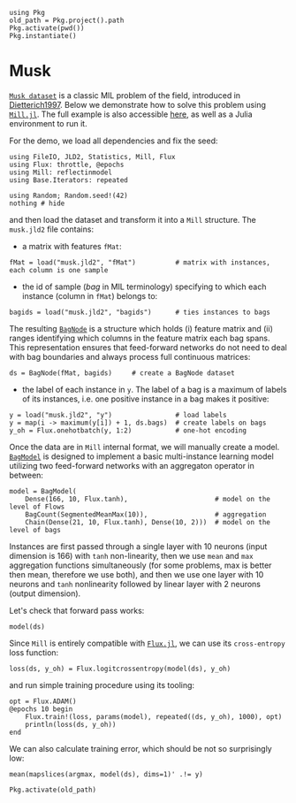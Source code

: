 ```@setup musk
using Pkg
old_path = Pkg.project().path
Pkg.activate(pwd())
Pkg.instantiate()
```

# Musk
[`Musk dataset`](https://archive.ics.uci.edu/ml/datasets/Musk+(Version+2)) is a classic MIL problem of the field, introduced in [Dietterich1997](@cite). Below we demonstrate how to solve this problem using [`Mill.jl`](https://github.com/CTUAvastLab/Mill.jl). The full example is also accessible [here](https://github.com/CTUAvastLab/Mill.jl/tree/master/docs/src/examples/musk/), as well as a Julia environment to run it.

For the demo, we load all dependencies and fix the seed:

```@example musk
using FileIO, JLD2, Statistics, Mill, Flux
using Flux: throttle, @epochs
using Mill: reflectinmodel
using Base.Iterators: repeated

using Random; Random.seed!(42)
nothing # hide
```

and then load the dataset and transform it into a `Mill` structure. The `musk.jld2` file contains:

* a matrix with features `fMat`:

```@repl musk
fMat = load("musk.jld2", "fMat")          # matrix with instances, each column is one sample
```

* the id of sample (*bag* in MIL terminology) specifying to which each instance (column in `fMat`) belongs to:

```@repl musk
bagids = load("musk.jld2", "bagids")      # ties instances to bags
```

The resulting [`BagNode`](@ref) is a structure which holds (i) feature matrix and (ii) ranges identifying which columns in the feature matrix each bag spans. This representation ensures that feed-forward networks do not need to deal with bag boundaries and always process full continuous matrices:

```@repl musk
ds = BagNode(fMat, bagids)     # create a BagNode dataset
```

* the label of each instance in `y`.  The label of a bag is a maximum of labels of its instances, i.e. one positive instance in a bag makes it positive:

```@repl musk
y = load("musk.jld2", "y")                # load labels
y = map(i -> maximum(y[i]) + 1, ds.bags)  # create labels on bags
y_oh = Flux.onehotbatch(y, 1:2)           # one-hot encoding
```

Once the data are in `Mill` internal format, we will manually create a model. [`BagModel`](@ref) is designed to implement a basic multi-instance learning model utilizing two feed-forward networks with an aggregaton operator in between:

```@repl musk
model = BagModel(
    Dense(166, 10, Flux.tanh),                      # model on the level of Flows
    BagCount(SegmentedMeanMax(10)),                 # aggregation
    Chain(Dense(21, 10, Flux.tanh), Dense(10, 2)))  # model on the level of bags
```

Instances are first passed through a single layer with 10 neurons (input dimension is 166) with `tanh` non-linearity, then we use `mean` and `max` aggregation functions simultaneously (for some problems, max is better then mean, therefore we use both), and then we use one layer with 10 neurons and `tanh` nonlinearity followed by linear layer with 2 neurons (output dimension).

Let's check that forward pass works:

```@repl musk
model(ds)
```

Since `Mill` is entirely compatible with [`Flux.jl`](https://fluxml.ai), we can use its `cross-entropy` loss function:

```@repl musk
loss(ds, y_oh) = Flux.logitcrossentropy(model(ds), y_oh)
```

and run simple training procedure using its tooling:

```@repl musk
opt = Flux.ADAM()
@epochs 10 begin
    Flux.train!(loss, params(model), repeated((ds, y_oh), 1000), opt)
    println(loss(ds, y_oh))
end
```

We can also calculate training error, which should be not so surprisingly low:

```@repl musk
mean(mapslices(argmax, model(ds), dims=1)' .!= y)
```

```@setup musk
Pkg.activate(old_path)
```
